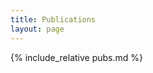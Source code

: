 ```yaml
---
title: Publications
layout: page
---
```


<style>
ol li{
  list-style-type: decimal;
}
p code {
    font-size: 1.6rem;
    color: #222;
    text-decoration: underline;
}
h3 {
    font-size: 2rem;
}
</style>


{% include_relative pubs.md %}